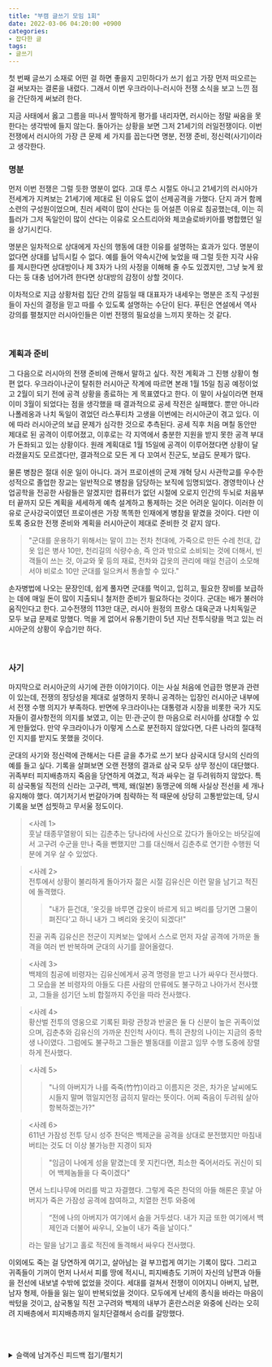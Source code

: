 ```yaml
---
title: "부캠 글쓰기 모임 1회"
date: 2022-03-06 04:20:00 +0900
categories:
- 잡다한 글
tags:
- 글쓰기
---
```


첫 번째 글쓰기 소재로 어떤 걸 하면 좋을지 고민하다가 쓰기 쉽고 가장 먼저 떠오르는 걸 써보자는 결론을 내렸다. 그래서 이번 우크라이나-러시아 전쟁 소식을 보고 느낀 점을 간단하게 써보려 한다. 

지금 사태에서 옳고 그름을 떠나서 짤막하게 평가를 내리자면, 러시아는 정말 싸움을 못한다는 생각밖에 들지 않는다. 돌아가는 상황을 보면 그저 21세기의 러일전쟁이다. 이번 전쟁에서 러시아의 가장 큰 문제 세 가지를 꼽는다면 명분, 전쟁 준비, 정신력(사기)이라고 생각한다.



### 명분 
먼저 이번 전쟁은 그럴 듯한 명분이 없다. 고대 루스 시절도 아니고 21세기의 러시아가 전세계가 지켜보는 21세기에 제대로 된 이유도 없이 선제공격을 가했다. 단지 과거 함께 소련의 구성원이었으며, 친러 세력이 많이 산다는 등 어설픈 이유로 침공했는데, 이는 히틀러가 그저 독일인이 많이 산다는 이유로 오스트리아와 체코슬로바키아를 병합했던 일을 상기시킨다. 

명분은 일차적으로 상대에게 자신의 행동에 대한 이유를 설명하는 효과가 있다. 명분이 없다면 상대를 납득시킬 수 없다. 예를 들어 약속시간에 늦었을 때 그럴 듯한 지각 사유를 제시한다면 상대방이나 제 3자가 나의 사정을 이해해 줄 수도 있겠지만, 그냥 늦게 왔다는 둥 대충 넘어가려 한다면 상대방의 감정이 상할 것이다. 

이차적으로 지금 상황처럼 집단 간의 갈등일 때 대표자가 내세우는 명분은 조직 구성원들이 자신의 결정을 믿고 따를 수 있도록 설명하는 수단이 된다. 푸틴은 연설에서 역사 강의를 펼쳤지만 러시아인들은 이번 전쟁의 필요성을 느끼지 못하는 것 같다. 

<br/>

### 계획과 준비
그 다음으로 러시아의 전쟁 준비에 관해서 말하고 싶다. 작전 계획과 그 진행 상황이 형편 없다. 우크라이나군이 탈취한 러시아군 작계에 따르면 본래 1월 15일 침공 예정이었고 2월이 되기 전에 공격 상황을 종료하는 게 목표였다고 한다. 이 말이 사실이라면 현재 이미 3월이 되었다는 점을 생각했을 때 결과적으로 공세 작전은 실패했다. 뿐만 아니라 나폴레옹과 나치 독일이 겪었던 라스푸티차 고생을 이번에는 러시아군이 겪고 있다. 이에 따라 러시아군의 보급 문제가 심각한 것으로 추측된다. 공세 직후 처음 며칠 동안만 제대로 된 공격이 이루어졌고, 이후로는 각 지역에서 충분한 지원을 받지 못한 공격 부대가 돈좌되고 있는 상황이다. 원래 계획대로 1월 15일에 공격이 이루어졌다면 상황이 달라졌을지도 모르겠다만, 결과적으로 모든 게 다 꼬여서 진군도, 보급도 문제가 많다.

물론 병참은 절대 쉬운 일이 아니다. 과거 프로이센의 군제 개혁 당시 사관학교를 우수한 성적으로 졸업한 장교는 일반적으로 병참을 담당하는 보직에 임명되었다. 경영학이나 산업공학을 전공한 사람들은 알겠지만 컴퓨터가 없던 시절에 오로지 인간의 두뇌로 처음부터 끝까지 모든 계획을 세세하게 예측 설계하고 통제하는 것은 어려운 일이다. 이러한 이유로 군사강국이였던 프로이센은 가장 똑똑한 인재에게 병참을 맡겼을 것이다. 다만 이토록 중요한 전쟁 준비와 계획을 러시아군이 제대로 준비한 것 같지 않다.

>"군대를 운용하기 위해서는 말이 끄는 전차 천대에, 가죽으로 만든 수레 천대, 갑옷 입은 병사 10만, 천리길의 식량수송, 즉 안과 밖으로 소비되는 것에 더해서, 빈객들이 쓰는 것, 아교와 옻 등의 재료, 전차와 갑옷의 관리에 매일 천금이 소모해서야 비로소 10만 군대를 일으켜서 통솔할 수 있다."

손자병법에 나오는 문장인데, 쉽게 풀자면 군대를 먹이고, 입히고, 필요한 장비를 보급하는 데에 매일 돈이 많이 지출되니 철저한 준비가 필요하다는 것이다. 군대는 배가 불러야 움직인다고 한다. 고수전쟁의 113만 대군, 러시아 원정의 프랑스 대육군과 나치독일군 모두 보급 문제로 망했다. 먹을 게 없어서 유통기한이 5년 지난 전투식량을 먹고 있는 러시아군의 상황이 우습기만 하다. 

<br/>

### 사기 
마지막으로 러시아군의 사기에 관한 이야기이다. 이는 사실 처음에 언급한 명분과 관련이 있는데, 전쟁의 정당성을 제대로 설명하지 못하니 공격하는 입장인 러시아군 내부에서 전쟁 수행 의지가 부족하다. 반면에 우크라이나는 대통령과 시장을 비롯한 국가 지도자들이 결사항전의 의지를 보였고, 이는 민·관·군이 한 마음으로 러시아를 상대할 수 있게 만들었다. 만약 우크라이나가 이렇게 스스로 분전하지 않았다면, 다른 나라의 절대적인 지지를 받지도 못했을 것이다. 

군대의 사기와 정신력에 관해서는 다른 글을 추가로 쓰기 보다 삼국시대 당시의 신라의 예를 들고 싶다. 기록을 살펴보면 오랜 전쟁의 결과로 삼국 모두 상무 정신이 대단했다. 귀족부터 피지배층까지 죽음을 당연하게 여겼고, 적과 싸우는 걸 두려워하지 않았다. 특히 삼국통일 직전의 신라는 고구려, 백제, 왜(일본) 동맹군에 의해 사실상 전선을 세 개나 유지해야 했다. 여기저기서 번갈아가며 침략하는 적 때문에 상당히 고통받았는데, 당시 기록을 보면 섬찟하고 무서울 정도이다.

><사례 1>   
>훗날 태종무열왕이 되는 김춘추는 당나라에 사신으로 갔다가 돌아오는 바닷길에서 고구려 수군을 만나 죽을 뻔했지만 그를 대신해서 김춘추로 연기한 수행원 덕분에 겨우 살 수 있었다. 

><사례 2>  
> 전투에서 상황이 불리하게 돌아가자 젊은 시절 김유신은 이런 말을 남기고 적진에 돌격했다.   
>>"내가 듣건대, '옷깃을 바루면 갑옷이 바르게 되고 벼리를 당기면 그물이 펴진다'고 하니 내가 그 벼리와 옷깃이 되겠다!"
>
>진골 귀족 김유신은 전군이 지켜보는 앞에서 스스로 먼저 자살 공격에 가까운 돌격을 여러 번 반복하며 군대의 사기를 끌어올렸다.

><사례 3>  
> 백제의 침공에 비령자는 김유신에게서 공격 명령을 받고 나가 싸우다 전사했다. 그 모습을 본 비령자의 아들도 다른 사람의 만류에도 불구하고 나아가서 전사했고, 그들을 섬기던 노비 합절까지 주인을 따라 전사했다. 

><사례 4>   
>황산벌 전투의 영웅으로 기록된 화랑 관창과 반굴은 둘 다 신분이 높은 귀족이었으며, 김춘추와 김유신의 가까운 친인척 사이다. 특히 관창의 나이는 지금의 중학생 나이였다. 그럼에도 불구하고 그들은 별동대를 이끌고 임무 수행 도중에 장렬하게 전사했다. 

><사례 5>  
>>"나의 아버지가 나를 죽죽(竹竹)이라고 이름지은 것은, 차가운 날씨에도 시들지 말며 꺾일지언정 굽히지 말라는 뜻이다. 어찌 죽음이 두려워 살아 항복하겠는가?"

><사례 6>  
>611년 가잠성 전투 당시 성주 찬덕은 백제군을 공격을 상대로 분전했지만 마침내 버티는 것도 더 이상 불가능한 지경이 되자 
>>"임금이 나에게 성을 맡겼는데 못 지킨다면, 최소한 죽어서라도 귀신이 되어 백제놈들을 다 죽이겠다"
>
>면서 느티나무에 머리를 박고 자결했다. 그렇게 죽은 찬덕의 아들 해론은 훗날 아버지가 죽은 가잠성 공격에 참여하고, 치열한 전투 와중에
>>“전에 나의 아버지가 여기에서 숨을 거두셨다. 내가 지금 또한 여기에서 백제인과 더불어 싸우니, 오늘이 내가 죽을 날이다.”
>
>라는 말을 남기고 홀로 적진에 돌격해서 싸우다 전사했다.


  
이외에도 죽는 걸 당연하게 여기고, 살아남는 걸 부끄럽게 여기는 기록이 많다. 그리고 귀족들이 기꺼이 먼저 나서서 피를 땅에 적시니, 피지배층도 기꺼이 자신의 남편과 아들을 전선에 내보낼 수밖에 없었을 것이다. 세대를 걸쳐서 전쟁이 이어지니 아버지, 남편, 남자 형제, 아들을 잃는 일이 반복되었을 것이다. 모두에게 난세의 종식을 바라는 마음이 싹텄을 것이고, 삼국통일 직전 고구려와 백제의 내부가 혼란스러운 와중에 신라는 오히려 지배층에서 피지배층까지 일치단결해서 승리를 갈망했다. 


<br/> <br/>

<details markdown="1">
<summary>슬랙에 남겨주신 피드백 접기/펼치기</summary>

<br/>

<김주연 캠퍼님>  
남현님 글 인상깊게 읽었습니다. 우선 이렇게 글을 읽다 보니 각자의 문체가 확실히 있구나라는 생각이 들었습니다. 오늘 글은 칼럼을 읽는 것 같았고, 비유와 사례가 많아 가독성이 좋았습니다. 목차로 나눠서 글이 진행되는 점도 좋았습니다. 한 가지 아쉬운 점이 있었다면, '사기' 목차에서 사례에 대한 이야기로 글이 끝나는데요, 글이 끊어진다고 느껴졌습니다. 저는 개인적으로 마무리하는 글이 있거나, 신라의 사례를 제시한 다음 러시아 전쟁에 대한 생각을 덧붙여도 좋았을 것 같다는 생각이 들었습니다.


<김소연 캠퍼님>  
안녕하세요, 남현님. 최근에 접한 텍스트와 사뭇 다른 주제라 더 재미있고 인상깊었던 글이었습니다. 돌이켜보면 저도 사회랑 국사를 정말 좋아했는데 쓰신 글 읽으면서 아는 인물이나 지역, 사건이 나오면 반갑기도 한 반면 '뭐지?'싶은게 너무 많아서 읽으면서 부끄러웠네요ㅠㅠ
역사를 잘 이해하고 있는 사람이 통찰이 있다고 생각하는 편인데, 남현님 글을 읽으면서 그런 인상을 받았던 것 같습니다. 세가지 항목에 대해 이야기하고 갑자기 끝난 감이 있어서 아쉬웠는데요. 기술적인 내용도 좋지만 이런 종류의 글 앞으로도 많이 남겨주세요! 잘 읽었습니다 :미소짓는_얼굴:


<이인서 캠퍼님>  
안녕하세요 남현님. 글 너무 잘 읽었습니다.
먼저, 적절한 예시를 들어 설명하셔서 상황에 대한 이해가 쉬웠습니다. 어떻게 그렇게 많은 사례들을 떠올리셨을까 궁금해지는 부분입니다. 아마 정말 많은 책을 읽으셨거나 역사에 관심이 많으셔서 가능한게 아닐까 생각이 드네요. 저로서는 가지지 못한 부분이라 대단하시다는 생각이 들었습니다.
또, 통찰력이 뛰어나시다는 느낌을 받았습니다. 현재 일어나고 있는 상황들을 분석하여 일목요연하게 정리하신 것이 정말 인상 깊었습니다. 다만 글이 중간에 멈추는 느낌이 들었는데, 이후 러시아가 문제를 어떻게 풀어나가야 할까에 대한 남현님의 생각이 더 있었으면 좋지 않았을까 생각이 드네요. (개인적으로도 궁금하고, 글을 작성하신지 1주일이 지난 이 시점에서의 남현님의 생각도 궁금하네요.)
전혀 상상도 못했던 주제를 다루셔서 너무 재밌게 읽었습니다. 앞으로도 좋은 글 기대하겠습니다 감사합니다 :미소짓는_얼굴:


<한현진 캠퍼님>  
안녕하세요! 남현님 글 너무 잘 읽었습니다. 첫 부분에 언급해주신 대로 세가지 문제점에 대해 글을 나누어서 더 읽기 편했던 것 같습니다. 그리고 우크라이나 - 러시아 전쟁 상황에 대해서 작성하셨을 것이라 예상했는데 전쟁의 문제에 대해서 작성해주셔서 새로웠어요. 제가 전쟁에 대해 이렇게 자세하게 몰라서 덕분에 흥미롭게 읽었습니다:)
다만, 저의 경우에는 사기 부분 뒤에 글의 마무리가 있으면 더 좋지 않았을까 하는 생각이 들었어요.ㅎㅎ 이 부분을 제외하고는 명분의 기능, 사례 부분이 특히 좋았습니다. 재밌게 잘 보았고 다음 글도 기대할게요!!:booduck_happy:


<허치영 캠퍼님>  
안녕하세요 남현님 쓰신 글 잘 읽었습니다!
항상 블로그글은 공부하려고 찾아 읽는 것 밖에 없었는데 이런 전쟁과 관련된 글은 처음읽어봐서 되게 새로웠네요.
예전 사례들과 비교하고 남현님의 생각을 잘 정리해서 적으신 부분이 참 인상깊은 글이였습니다.
딱 하나 아쉬웠던 부분은 글의 마무리가 조금 부족하지않았나 생각해요. 마지막 부분에 남현님의 총합된 생각이 있었다면 정말 완벽한 글이였을 것 같네요.
이러한 종류의 글 앞으로도 많이 기대하고 있겠습니다 ㅎㅎ


<김성규 캠퍼님>  
안녕하세요! 저도 남현님 글 잘 읽었습니다! 저는 다른 캠퍼님들의 글을 보다 남현님의 색다른 주제를 접하니, 상당히 신선하다는 느낌을 받았습니다!:깜짝_놀란:
글 작성방식도 무척 좋았는데요, 저는 '사기' 부분에 인용문구로 각 사례를 구분한 점이 인상깊었습니다. 과거 사례와 지금의 주제를 동일선상에 놓고 읽다보니 문제가 무엇인지 쉽게 알 수 있어서 좋았고, 무엇보다 읽기 편하더라구요:+1:
피드백을 쓰는 지금도 제 머릿속엔 '러시아는 왜 그랬을까?' 라는 생각이 드는걸 보니 남현님께서 글에 몰입되게끔 잘 써주신 것 같습니다! 좋은 글 작성하고 공유해주셔서 감사합니다!:웃음:

</details>

